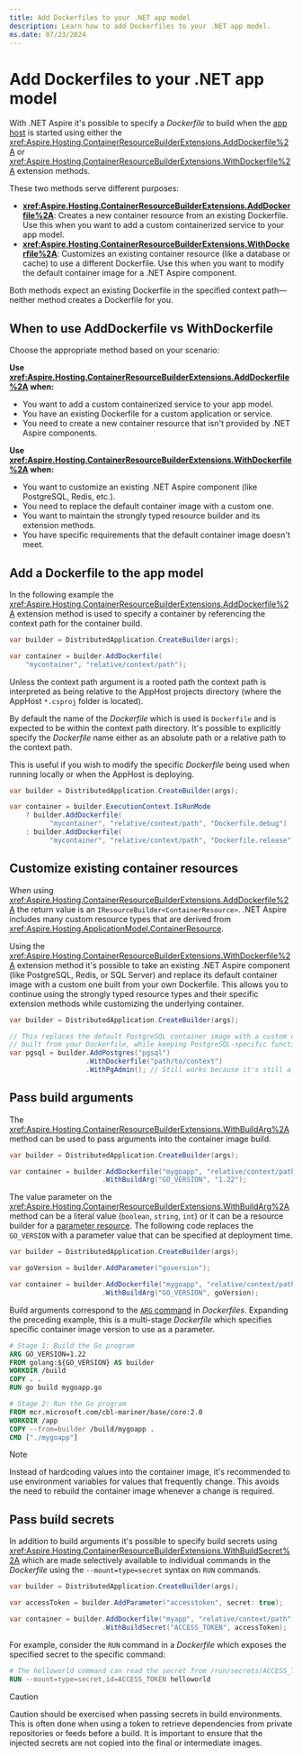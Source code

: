 ```yaml
---
title: Add Dockerfiles to your .NET app model
description: Learn how to add Dockerfiles to your .NET app model.
ms.date: 07/23/2024
---
```


# Add Dockerfiles to your .NET app model

With .NET Aspire it's possible to specify a _Dockerfile_ to build when the [app host](../fundamentals/app-host-overview.md) is started using either the <xref:Aspire.Hosting.ContainerResourceBuilderExtensions.AddDockerfile%2A> or <xref:Aspire.Hosting.ContainerResourceBuilderExtensions.WithDockerfile%2A> extension methods.

These two methods serve different purposes:

- **<xref:Aspire.Hosting.ContainerResourceBuilderExtensions.AddDockerfile%2A>**: Creates a new container resource from an existing Dockerfile. Use this when you want to add a custom containerized service to your app model.
- **<xref:Aspire.Hosting.ContainerResourceBuilderExtensions.WithDockerfile%2A>**: Customizes an existing container resource (like a database or cache) to use a different Dockerfile. Use this when you want to modify the default container image for a .NET Aspire component.

Both methods expect an existing Dockerfile in the specified context path—neither method creates a Dockerfile for you.

## When to use AddDockerfile vs WithDockerfile

Choose the appropriate method based on your scenario:

**Use <xref:Aspire.Hosting.ContainerResourceBuilderExtensions.AddDockerfile%2A> when:**

- You want to add a custom containerized service to your app model.
- You have an existing Dockerfile for a custom application or service.
- You need to create a new container resource that isn't provided by .NET Aspire components.

**Use <xref:Aspire.Hosting.ContainerResourceBuilderExtensions.WithDockerfile%2A> when:**

- You want to customize an existing .NET Aspire component (like PostgreSQL, Redis, etc.).
- You need to replace the default container image with a custom one.
- You want to maintain the strongly typed resource builder and its extension methods.
- You have specific requirements that the default container image doesn't meet.

## Add a Dockerfile to the app model

In the following example the <xref:Aspire.Hosting.ContainerResourceBuilderExtensions.AddDockerfile%2A> extension method is used to specify a container by referencing the context path for the container build.

```csharp
var builder = DistributedApplication.CreateBuilder(args);

var container = builder.AddDockerfile(
    "mycontainer", "relative/context/path");
```

Unless the context path argument is a rooted path the context path is interpreted as being relative to the AppHost projects directory (where the AppHost `*.csproj` folder is located).

By default the name of the _Dockerfile_ which is used is `Dockerfile` and is expected to be within the context path directory. It's possible to explicitly specify the _Dockerfile_ name either as an absolute path or a relative path to the context path.

This is useful if you wish to modify the specific _Dockerfile_ being used when running locally or when the AppHost is deploying.

```csharp
var builder = DistributedApplication.CreateBuilder(args);

var container = builder.ExecutionContext.IsRunMode
    ? builder.AddDockerfile(
          "mycontainer", "relative/context/path", "Dockerfile.debug")
    : builder.AddDockerfile(
          "mycontainer", "relative/context/path", "Dockerfile.release");
```

## Customize existing container resources

When using <xref:Aspire.Hosting.ContainerResourceBuilderExtensions.AddDockerfile%2A> the return value is an `IResourceBuilder<ContainerResource>`. .NET Aspire includes many custom resource types that are derived from <xref:Aspire.Hosting.ApplicationModel.ContainerResource>.

Using the <xref:Aspire.Hosting.ContainerResourceBuilderExtensions.WithDockerfile%2A> extension method it's possible to take an existing .NET Aspire component (like PostgreSQL, Redis, or SQL Server) and replace its default container image with a custom one built from your own Dockerfile. This allows you to continue using the strongly typed resource types and their specific extension methods while customizing the underlying container.

```csharp
var builder = DistributedApplication.CreateBuilder(args);

// This replaces the default PostgreSQL container image with a custom one
// built from your Dockerfile, while keeping PostgreSQL-specific functionality
var pgsql = builder.AddPostgres("pgsql")
                   .WithDockerfile("path/to/context")
                   .WithPgAdmin(); // Still works because it's still a PostgreSQL resource
```

## Pass build arguments

The <xref:Aspire.Hosting.ContainerResourceBuilderExtensions.WithBuildArg%2A> method can be used to pass arguments into the container image build.

```csharp
var builder = DistributedApplication.CreateBuilder(args);

var container = builder.AddDockerfile("mygoapp", "relative/context/path")
                       .WithBuildArg("GO_VERSION", "1.22");
```

The value parameter on the <xref:Aspire.Hosting.ContainerResourceBuilderExtensions.WithBuildArg%2A> method can be a literal value (`boolean`, `string`, `int`) or it can be a resource builder for a [parameter resource](../fundamentals/external-parameters.md). The following code replaces the `GO_VERSION` with a parameter value that can be specified at deployment time.

```csharp
var builder = DistributedApplication.CreateBuilder(args);

var goVersion = builder.AddParameter("goversion");

var container = builder.AddDockerfile("mygoapp", "relative/context/path")
                       .WithBuildArg("GO_VERSION", goVersion);
```

Build arguments correspond to the [`ARG` command](https://docs.docker.com/build/guide/build-args/) in _Dockerfiles_. Expanding the preceding example, this is a multi-stage _Dockerfile_ which specifies specific container image version to use as a parameter.

```dockerfile
# Stage 1: Build the Go program
ARG GO_VERSION=1.22
FROM golang:${GO_VERSION} AS builder
WORKDIR /build
COPY . .
RUN go build mygoapp.go

# Stage 2: Run the Go program
FROM mcr.microsoft.com/cbl-mariner/base/core:2.0
WORKDIR /app
COPY --from=builder /build/mygoapp .
CMD ["./mygoapp"]
```

> [!NOTE]
> Instead of hardcoding values into the container image, it's recommended to use environment variables for values that frequently change. This avoids the need to rebuild the container image whenever a change is required.

## Pass build secrets

In addition to build arguments it's possible to specify build secrets using <xref:Aspire.Hosting.ContainerResourceBuilderExtensions.WithBuildSecret%2A> which are made selectively available to individual commands in the _Dockerfile_ using the `--mount=type=secret` syntax on `RUN` commands.

```csharp
var builder = DistributedApplication.CreateBuilder(args);

var accessToken = builder.AddParameter("accesstoken", secret: true);

var container = builder.AddDockerfile("myapp", "relative/context/path")
                       .WithBuildSecret("ACCESS_TOKEN", accessToken);
```

For example, consider the `RUN` command in a _Dockerfile_ which exposes the specified secret to the specific command:

```dockerfile
# The helloworld command can read the secret from /run/secrets/ACCESS_TOKEN
RUN --mount=type=secret,id=ACCESS_TOKEN helloworld
```

> [!CAUTION]
> Caution should be exercised when passing secrets in build environments. This is often done when using a token to retrieve dependencies from private repositories or feeds before a build. It is important to ensure that the injected secrets are not copied into the final or intermediate images.
